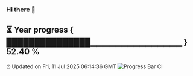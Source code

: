 ### Hi there 👋
⏳ Year progress { ███████████████▁▁▁▁▁▁▁▁▁▁▁▁▁▁▁ } 52.40 %
---
⏰ Updated on Fri, 11 Jul 2025 06:14:36 GMT
![Progress Bar CI](https://github.com/Moyi321/Moyi321/workflows/Progress%20Bar%20CI/badge.svg)
